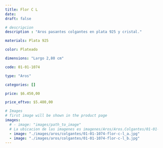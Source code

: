```yaml
---
title: Flor C L
date: 
draft: false

# descripcion
description : "Aros pasantes colgantes en plata 925 y cristal."

materials: Plata 925

color: Plateado

dimensions: "Largo 2,80 cm"

code: 01-01-1074

type: "Aros"

categories: []

price: $6.450,00

price_eftvo: $5.480,00

# Images
# first image will be shown in the product page
images:
  # - image: "images/path_to_image"
  # La ubicacion de las imagenes es imagenes/Aros/Aros.Colgantes/01-01-1074-flor-c-l
  - image: "./images/aros/colgantes/01-01-1074-flor-c-l_a.jpg"
  - image: "./images/aros/colgantes/01-01-1074-flor-c-l_b.jpg"
---
```

